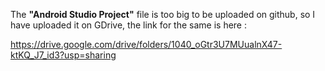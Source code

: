 
The **"Android Studio Project"**  file is too big to be uploaded on github, so I have uploaded it on GDrive, the link for the same is here :

https://drive.google.com/drive/folders/1040_oGtr3U7MUualnX47-ktKQ_J7_id3?usp=sharing
